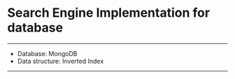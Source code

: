 # Search Engine Implementation for database
------------------------------------------
* Database: MongoDB
* Data structure: Inverted Index
-------------------------------------------